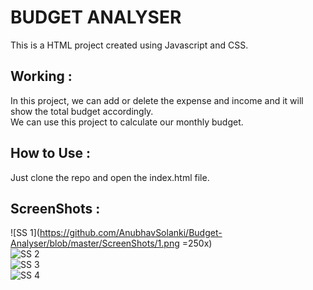 # BUDGET ANALYSER

This is a HTML project created using Javascript and CSS.

## Working :
In this project, we can add or delete the expense and income and it will show the total budget accordingly.  
We can use this project to calculate our monthly budget.

## How to Use :
Just clone the repo and open the index.html file.

## ScreenShots : 
![SS 1](https://github.com/AnubhavSolanki/Budget-Analyser/blob/master/ScreenShots/1.png =250x)  
![SS 2](https://github.com/AnubhavSolanki/Budget-Analyser/blob/master/ScreenShots/2.png?raw=true=250x)   
![SS 3](https://github.com/AnubhavSolanki/Budget-Analyser/blob/master/ScreenShots/3.png?raw=true=250x)  
![SS 4](https://github.com/AnubhavSolanki/Budget-Analyser/blob/master/ScreenShots/4.png?raw=true=250x)  

